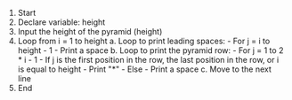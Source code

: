 1. Start
2. Declare variable: height
3. Input the height of the pyramid (height)
4. Loop from i = 1 to height
    a. Loop to print leading spaces:
        - For j = i to height - 1
            - Print a space
    b. Loop to print the pyramid row:
        - For j = 1 to 2 * i - 1
            - If j is the first position in the row, the last position in the row, or i is equal to height
                - Print "*"
            - Else
                - Print a space
    c. Move to the next line
5. End
